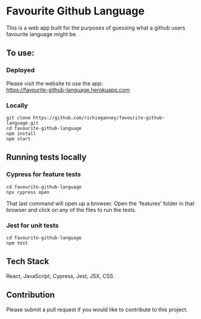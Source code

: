 # Favourite Github Language

This is a web app built for the purposes of guessing what a github users favourite language might be.

## To use:

### Deployed

Please visit the website to use the app:  
https://favourite-github-language.herokuapp.com

### Locally

```
git clone https://github.com/richieganney/favourite-github-language.git
cd favourite-github-language
npm install
npm start
```

## Running tests locally

### Cypress for feature tests
```
cd favourite-github-language
npx cypress open
```
That last command will open up a browser. Open the 'features' folder in that browser and click on any of the files to run the tests.

### Jest for unit tests
```
cd favourite-github-language
npm test
```
## Tech Stack

React, JavaScript, Cypress, Jest, JSX, CSS

## Contribution

Please submit a pull request if you would like to contribute to this project.
